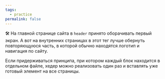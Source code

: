 ```yaml
---
tags:
  - practice
permalink: false
---
```


🛠 На главной странице сайта в `header` принято оборачивать первый экран. А вот на внутренних страницах в этот тег лучше обернуть повторяющуюся часть, в которой обычно находятся логотип и навигация по сайту.

Если придерживаться принципа, при котором каждый блок находится в отдельном файле, хедер можно реализовать один раз и вставлять уже готовый элемент на все страницы.
